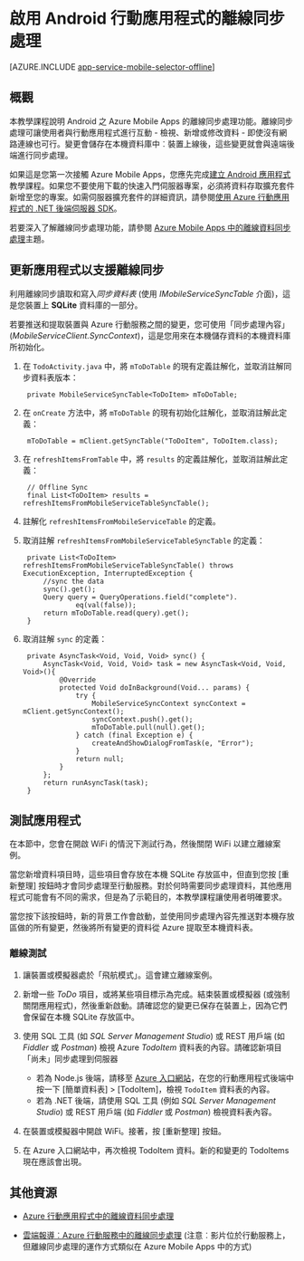 <properties
	pageTitle="啟用 Azure 行動應用程式的離線同步處理 (Android)"
	description="了解如何使用 App Service Mobile Apps 來快取和同步處理離線資料"
	documentationCenter="android"
	authors="RickSaling"
	manager="erikre"
	services="app-service\mobile"/>

<tags
	ms.service="app-service-mobile"
	ms.workload="mobile"
	ms.tgt_pltfrm="mobile-android"
	ms.devlang="java"
	ms.topic="article"
	ms.date="07/21/2016"
	ms.author="ricksal"/>

# 啟用 Android 行動應用程式的離線同步處理

[AZURE.INCLUDE [app-service-mobile-selector-offline](../../includes/app-service-mobile-selector-offline.md)]

## 概觀

本教學課程說明 Android 之 Azure Mobile Apps 的離線同步處理功能。離線同步處理可讓使用者與行動應用程式進行互動 - 檢視、新增或修改資料 - 即使沒有網路連線也可行。變更會儲存在本機資料庫中︰裝置上線後，這些變更就會與遠端後端進行同步處理。

如果這是您第一次接觸 Azure Mobile Apps，您應先完成[建立 Android 應用程式]教學課程。如果您不要使用下載的快速入門伺服器專案，必須將資料存取擴充套件新增至您的專案。如需伺服器擴充套件的詳細資訊，請參閱[使用 Azure 行動應用程式的 .NET 後端伺服器 SDK](app-service-mobile-dotnet-backend-how-to-use-server-sdk.md)。

若要深入了解離線同步處理功能，請參閱 [Azure Mobile Apps 中的離線資料同步處理]主題。

## 更新應用程式以支援離線同步

利用離線同步讀取和寫入*同步資料表* (使用 *IMobileServiceSyncTable* 介面)，這是您裝置上 **SQLite** 資料庫的一部分。

若要推送和提取裝置與 Azure 行動服務之間的變更，您可使用「同步處理內容」(*MobileServiceClient.SyncContext*)，這是您用來在本機儲存資料的本機資料庫所初始化。

1. 在 `TodoActivity.java` 中，將 `mToDoTable` 的現有定義註解化，並取消註解同步資料表版本：

	    private MobileServiceSyncTable<ToDoItem> mToDoTable;

2. 在 `onCreate` 方法中，將 `mToDoTable` 的現有初始化註解化，並取消註解此定義：

        mToDoTable = mClient.getSyncTable("ToDoItem", ToDoItem.class);

3. 在 `refreshItemsFromTable` 中，將 `results` 的定義註解化，並取消註解此定義：

		// Offline Sync
		final List<ToDoItem> results = refreshItemsFromMobileServiceTableSyncTable();

4. 註解化 `refreshItemsFromMobileServiceTable` 的定義。

5. 取消註解 `refreshItemsFromMobileServiceTableSyncTable` 的定義：

	    private List<ToDoItem> refreshItemsFromMobileServiceTableSyncTable() throws ExecutionException, InterruptedException {
	        //sync the data
	        sync().get();
	        Query query = QueryOperations.field("complete").
	                eq(val(false));
	        return mToDoTable.read(query).get();
	    }

6. 取消註解 `sync` 的定義：

	    private AsyncTask<Void, Void, Void> sync() {
	        AsyncTask<Void, Void, Void> task = new AsyncTask<Void, Void, Void>(){
	            @Override
	            protected Void doInBackground(Void... params) {
	                try {
	                    MobileServiceSyncContext syncContext = mClient.getSyncContext();
	                    syncContext.push().get();
	                    mToDoTable.pull(null).get();
	                } catch (final Exception e) {
	                    createAndShowDialogFromTask(e, "Error");
	                }
	                return null;
	            }
	        };
	        return runAsyncTask(task);
	    }

## 測試應用程式

在本節中，您會在開啟 WiFi 的情況下測試行為，然後關閉 WiFi 以建立離線案例。

當您新增資料項目時，這些項目會存放在本機 SQLite 存放區中，但直到您按 [重新整理] 按鈕時才會同步處理至行動服務。對於何時需要同步處理資料，其他應用程式可能會有不同的需求，但是為了示範目的，本教學課程讓使用者明確要求。

當您按下該按鈕時，新的背景工作會啟動，並使用同步處理內容先推送對本機存放區做的所有變更，然後將所有變更的資料從 Azure 提取至本機資料表。

### 離線測試

1. 讓裝置或模擬器處於「飛航模式」。這會建立離線案例。

2. 新增一些 *ToDo* 項目，或將某些項目標示為完成。結束裝置或模擬器 (或強制關閉應用程式)，然後重新啟動。請確認您的變更已保存在裝置上，因為它們會保留在本機 SQLite 存放區中。

3. 使用 SQL 工具 (如 *SQL Server Management Studio*) 或 REST 用戶端 (如 *Fiddler* 或 *Postman*) 檢視 Azure *TodoItem* 資料表的內容。請確認新項目「尚未」同步處理到伺服器

   	+ 若為 Node.js 後端，請移至 [Azure 入口網站](https://portal.azure.com/)，在您的行動應用程式後端中按一下 [簡單資料表] > [TodoItem]，檢視 `TodoItem` 資料表的內容。
   	+ 若為 .NET 後端，請使用 SQL 工具 (例如 *SQL Server Management Studio*) 或 REST 用戶端 (如 *Fiddler* 或 *Postman*) 檢視資料表內容。

4. 在裝置或模擬器中開啟 WiFi。接著，按 [重新整理] 按鈕。

5. 在 Azure 入口網站中，再次檢視 TodoItem 資料。新的和變更的 TodoItems 現在應該會出現。

## 其他資源

* [Azure 行動應用程式中的離線資料同步處理]

* [雲端報導︰Azure 行動服務中的離線同步處理] \(注意︰影片位於行動服務上，但離線同步處理的運作方式類似在 Azure Mobile Apps 中的方式)


<!-- URLs. -->

[Azure Mobile Apps 中的離線資料同步處理]: ../app-service-mobile-offline-data-sync.md
[Azure 行動應用程式中的離線資料同步處理]: ../app-service-mobile-offline-data-sync.md

[建立 Android 應用程式]: ../app-service-mobile-android-get-started.md

[雲端報導︰Azure 行動服務中的離線同步處理]: http://channel9.msdn.com/Shows/Cloud+Cover/Episode-155-Offline-Storage-with-Donna-Malayeri
[Azure Friday: Offline-enabled apps in Azure Mobile Services]: http://azure.microsoft.com/documentation/videos/azure-mobile-services-offline-enabled-apps-with-donna-malayeri/

<!---HONumber=AcomDC_0727_2016-->